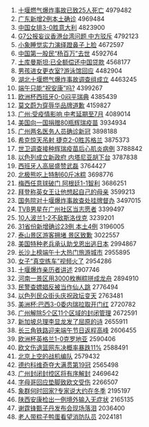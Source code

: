 1. [十堰燃气爆炸事故已致25人死亡](http://www.baidu.com/baidu?cl=3&tn=SE_baiduhomet8_jmjb7mjw&rsv_dl=fyb_top&fr=top1000&wd=%CA%AE%D1%DF%C8%BC%C6%F8%B1%AC%D5%A8%CA%C2%B9%CA%D2%D1%D6%C225%C8%CB%CB%C0%CD%F6) 4979482
1. [广东新增2例本土确诊](http://www.baidu.com/baidu?cl=3&tn=SE_baiduhomet8_jmjb7mjw&rsv_dl=fyb_top&fr=top1000&wd=%B9%E3%B6%AB%D0%C2%D4%F62%C0%FD%B1%BE%CD%C1%C8%B7%D5%EF) 4969484
1. [中国女排3-0胜意大利](http://www.baidu.com/baidu?cl=3&tn=SE_baiduhomet8_jmjb7mjw&rsv_dl=fyb_top&fr=top1000&wd=%D6%D0%B9%FA%C5%AE%C5%C53-0%CA%A4%D2%E2%B4%F3%C0%FB) 4823900
1. [G7公报妄议香港台湾问题 中方驳斥](http://www.baidu.com/baidu?cl=3&tn=SE_baiduhomet8_jmjb7mjw&rsv_dl=fyb_top&fr=top1000&wd=G7%B9%AB%B1%A8%CD%FD%D2%E9%CF%E3%B8%DB%CC%A8%CD%E5%CE%CA%CC%E2%20%D6%D0%B7%BD%B2%B5%B3%E2) 4792123
1. [小象睡觉实力演绎蹬鼻子上脸](http://www.baidu.com/baidu?cl=3&tn=SE_baiduhomet8_jmjb7mjw&rsv_dl=fyb_top&fr=top1000&wd=%D0%A1%CF%F3%CB%AF%BE%F5%CA%B5%C1%A6%D1%DD%D2%EF%B5%C5%B1%C7%D7%D3%C9%CF%C1%B3) 4672597
1. [中国第一股民“杨百万”去世](http://www.baidu.com/baidu?cl=3&tn=SE_baiduhomet8_jmjb7mjw&rsv_dl=fyb_top&fr=top1000&wd=%D6%D0%B9%FA%B5%DA%D2%BB%B9%C9%C3%F1%A1%B0%D1%EE%B0%D9%CD%F2%A1%B1%C8%A5%CA%C0) 4592764
1. [土库曼斯坦:已全额偿还中国贷款](http://www.baidu.com/baidu?cl=3&tn=SE_baiduhomet8_jmjb7mjw&rsv_dl=fyb_top&fr=top1000&wd=%CD%C1%BF%E2%C2%FC%CB%B9%CC%B9%3A%D2%D1%C8%AB%B6%EE%B3%A5%BB%B9%D6%D0%B9%FA%B4%FB%BF%EE) 4568177
1. [男孩进女更衣室?游泳馆回应](http://www.baidu.com/baidu?cl=3&tn=SE_baiduhomet8_jmjb7mjw&rsv_dl=fyb_top&fr=top1000&wd=%C4%D0%BA%A2%BD%F8%C5%AE%B8%FC%D2%C2%CA%D2%3F%D3%CE%D3%BE%B9%DD%BB%D8%D3%A6) 4482904
1. [湖北十堰燃气爆炸事故调查组成立](http://www.baidu.com/baidu?cl=3&tn=SE_baiduhomet8_jmjb7mjw&rsv_dl=fyb_top&fr=top1000&wd=%BA%FE%B1%B1%CA%AE%D1%DF%C8%BC%C6%F8%B1%AC%D5%A8%CA%C2%B9%CA%B5%F7%B2%E9%D7%E9%B3%C9%C1%A2) 4463245
1. [端午只能“祝安康”吗?](http://www.baidu.com/baidu?cl=3&tn=SE_baiduhomet8_jmjb7mjw&rsv_dl=fyb_top&fr=top1000&wd=%B6%CB%CE%E7%D6%BB%C4%DC%A1%B0%D7%A3%B0%B2%BF%B5%A1%B1%C2%F0%3F) 4399267
1. [欧洲杯西班牙0-0闷平瑞典](http://www.baidu.com/baidu?cl=3&tn=SE_baiduhomet8_jmjb7mjw&rsv_dl=fyb_top&fr=top1000&wd=%C5%B7%D6%DE%B1%AD%CE%F7%B0%E0%D1%C00-0%C3%C6%C6%BD%C8%F0%B5%E4) 4385439
1. [莫文蔚为穿辱华品牌道歉](http://www.baidu.com/baidu?cl=3&tn=SE_baiduhomet8_jmjb7mjw&rsv_dl=fyb_top&fr=top1000&wd=%C4%AA%CE%C4%CE%B5%CE%AA%B4%A9%C8%E8%BB%AA%C6%B7%C5%C6%B5%C0%C7%B8) 4159827
1. [广州:受疫情影响 中考延期至7月](http://www.baidu.com/baidu?cl=3&tn=SE_baiduhomet8_jmjb7mjw&rsv_dl=fyb_top&fr=top1000&wd=%B9%E3%D6%DD%3A%CA%DC%D2%DF%C7%E9%D3%B0%CF%EC%20%D6%D0%BF%BC%D1%D3%C6%DA%D6%C17%D4%C2) 4089014
1. [美国向一国捐赠80瓶辉瑞疫苗](http://www.baidu.com/baidu?cl=3&tn=SE_baiduhomet8_jmjb7mjw&rsv_dl=fyb_top&fr=top1000&wd=%C3%C0%B9%FA%CF%F2%D2%BB%B9%FA%BE%E8%D4%F980%C6%BF%BB%D4%C8%F0%D2%DF%C3%E7) 3934934
1. [广州两名医务人员确诊新冠](http://www.baidu.com/baidu?cl=3&tn=SE_baiduhomet8_jmjb7mjw&rsv_dl=fyb_top&fr=top1000&wd=%B9%E3%D6%DD%C1%BD%C3%FB%D2%BD%CE%F1%C8%CB%D4%B1%C8%B7%D5%EF%D0%C2%B9%DA) 3898188
1. [希克惊天吊射 捷克2-0胜苏格兰](http://www.baidu.com/baidu?cl=3&tn=SE_baiduhomet8_jmjb7mjw&rsv_dl=fyb_top&fr=top1000&wd=%CF%A3%BF%CB%BE%AA%CC%EC%B5%F5%C9%E4%20%BD%DD%BF%CB2-0%CA%A4%CB%D5%B8%F1%C0%BC) 3875373
1. [世卫调查接种辉瑞疫苗后心肌炎病例](http://www.baidu.com/baidu?cl=3&tn=SE_baiduhomet8_jmjb7mjw&rsv_dl=fyb_top&fr=top1000&wd=%CA%C0%CE%C0%B5%F7%B2%E9%BD%D3%D6%D6%BB%D4%C8%F0%D2%DF%C3%E7%BA%F3%D0%C4%BC%A1%D1%D7%B2%A1%C0%FD) 3788842
1. [以色列成立新政府 内塔尼亚胡下台](http://www.baidu.com/baidu?cl=3&tn=SE_baiduhomet8_jmjb7mjw&rsv_dl=fyb_top&fr=top1000&wd=%D2%D4%C9%AB%C1%D0%B3%C9%C1%A2%D0%C2%D5%FE%B8%AE%20%C4%DA%CB%FE%C4%E1%D1%C7%BA%FA%CF%C2%CC%A8) 3787838
1. [西班牙人高层盛赞武磊](http://www.baidu.com/baidu?cl=3&tn=SE_baiduhomet8_jmjb7mjw&rsv_dl=fyb_top&fr=top1000&wd=%CE%F7%B0%E0%D1%C0%C8%CB%B8%DF%B2%E3%CA%A2%D4%DE%CE%E4%C0%DA) 3764427
1. [北极熊吃上特制60斤冰粽](http://www.baidu.com/baidu?cl=3&tn=SE_baiduhomet8_jmjb7mjw&rsv_dl=fyb_top&fr=top1000&wd=%B1%B1%BC%AB%D0%DC%B3%D4%C9%CF%CC%D8%D6%C660%BD%EF%B1%F9%F4%D5) 3698776
1. [梅西任意球破门 阿根廷1-1智利](http://www.baidu.com/baidu?cl=3&tn=SE_baiduhomet8_jmjb7mjw&rsv_dl=fyb_top&fr=top1000&wd=%C3%B7%CE%F7%C8%CE%D2%E2%C7%F2%C6%C6%C3%C5%20%B0%A2%B8%F9%CD%A21-1%D6%C7%C0%FB) 3686251
1. [拜登称英女王让他想起自己的母亲](http://www.baidu.com/baidu?cl=3&tn=SE_baiduhomet8_jmjb7mjw&rsv_dl=fyb_top&fr=top1000&wd=%B0%DD%B5%C7%B3%C6%D3%A2%C5%AE%CD%F5%C8%C3%CB%FB%CF%EB%C6%F0%D7%D4%BC%BA%B5%C4%C4%B8%C7%D7) 3599213
1. [国务院对十堰爆炸事故查处挂牌督办](http://www.baidu.com/baidu?cl=3&tn=SE_baiduhomet8_jmjb7mjw&rsv_dl=fyb_top&fr=top1000&wd=%B9%FA%CE%F1%D4%BA%B6%D4%CA%AE%D1%DF%B1%AC%D5%A8%CA%C2%B9%CA%B2%E9%B4%A6%B9%D2%C5%C6%B6%BD%B0%EC) 3497015
1. [TVB男星在广州社区当志愿者](http://www.baidu.com/baidu?cl=3&tn=SE_baiduhomet8_jmjb7mjw&rsv_dl=fyb_top&fr=top1000&wd=TVB%C4%D0%D0%C7%D4%DA%B9%E3%D6%DD%C9%E7%C7%F8%B5%B1%D6%BE%D4%B8%D5%DF) 3399497
1. [10人波兰1-2不敌斯洛伐克](http://www.baidu.com/baidu?cl=3&tn=SE_baiduhomet8_jmjb7mjw&rsv_dl=fyb_top&fr=top1000&wd=10%C8%CB%B2%A8%C0%BC1-2%B2%BB%B5%D0%CB%B9%C2%E5%B7%A5%BF%CB) 3239201
1. [31省份新增确诊23例 本土4例](http://www.baidu.com/baidu?cl=3&tn=SE_baiduhomet8_jmjb7mjw&rsv_dl=fyb_top&fr=top1000&wd=31%CA%A1%B7%DD%D0%C2%D4%F6%C8%B7%D5%EF23%C0%FD%20%B1%BE%CD%C14%C0%FD) 3196005
1. [泰山景区游客拥堵 景区致歉](http://www.baidu.com/baidu?cl=3&tn=SE_baiduhomet8_jmjb7mjw&rsv_dl=fyb_top&fr=top1000&wd=%CC%A9%C9%BD%BE%B0%C7%F8%D3%CE%BF%CD%D3%B5%B6%C2%20%BE%B0%C7%F8%D6%C2%C7%B8) 3022557
1. [美国特种老兵承认助戈恩出逃日本](http://www.baidu.com/baidu?cl=3&tn=SE_baiduhomet8_jmjb7mjw&rsv_dl=fyb_top&fr=top1000&wd=%C3%C0%B9%FA%CC%D8%D6%D6%C0%CF%B1%F8%B3%D0%C8%CF%D6%FA%B8%EA%B6%F7%B3%F6%CC%D3%C8%D5%B1%BE) 2994867
1. [长沙上榜端午十大热门旅游城市](http://www.baidu.com/baidu?cl=3&tn=SE_baiduhomet8_jmjb7mjw&rsv_dl=fyb_top&fr=top1000&wd=%B3%A4%C9%B3%C9%CF%B0%F1%B6%CB%CE%E7%CA%AE%B4%F3%C8%C8%C3%C5%C2%C3%D3%CE%B3%C7%CA%D0) 2955895
1. [女子“真空练车”视频火了](http://www.baidu.com/baidu?cl=3&tn=SE_baiduhomet8_jmjb7mjw&rsv_dl=fyb_top&fr=top1000&wd=%C5%AE%D7%D3%A1%B0%D5%E6%BF%D5%C1%B7%B3%B5%A1%B1%CA%D3%C6%B5%BB%F0%C1%CB) 2954286
1. [十堰爆炸亲历者讲述](http://www.baidu.com/baidu?cl=3&tn=SE_baiduhomet8_jmjb7mjw&rsv_dl=fyb_top&fr=top1000&wd=%CA%AE%D1%DF%B1%AC%D5%A8%C7%D7%C0%FA%D5%DF%BD%B2%CA%F6) 2907746
1. [河南一景区用3000枚槲粽拼成龙舟](http://www.baidu.com/baidu?cl=3&tn=SE_baiduhomet8_jmjb7mjw&rsv_dl=fyb_top&fr=top1000&wd=%BA%D3%C4%CF%D2%BB%BE%B0%C7%F8%D3%C33000%C3%B6%E9%CE%F4%D5%C6%B4%B3%C9%C1%FA%D6%DB) 2894910
1. [民警查嫖娼反被当作仙人跳](http://www.baidu.com/baidu?cl=3&tn=SE_baiduhomet8_jmjb7mjw&rsv_dl=fyb_top&fr=top1000&wd=%C3%F1%BE%AF%B2%E9%E6%CE%E6%BD%B7%B4%B1%BB%B5%B1%D7%F7%CF%C9%C8%CB%CC%F8) 2776494
1. [以色列民众街头庆祝政坛变天](http://www.baidu.com/baidu?cl=3&tn=SE_baiduhomet8_jmjb7mjw&rsv_dl=fyb_top&fr=top1000&wd=%D2%D4%C9%AB%C1%D0%C3%F1%D6%DA%BD%D6%CD%B7%C7%EC%D7%A3%D5%FE%CC%B3%B1%E4%CC%EC) 2763481
1. [美洲杯:巴西3-0委内瑞拉取开门红](http://www.baidu.com/baidu?cl=3&tn=SE_baiduhomet8_jmjb7mjw&rsv_dl=fyb_top&fr=top1000&wd=%C3%C0%D6%DE%B1%AD%3A%B0%CD%CE%F73-0%CE%AF%C4%DA%C8%F0%C0%AD%C8%A1%BF%AA%C3%C5%BA%EC) 2720782
1. [广州解除5个区11个区域的封闭管理](http://www.baidu.com/baidu?cl=3&tn=SE_baiduhomet8_jmjb7mjw&rsv_dl=fyb_top&fr=top1000&wd=%B9%E3%D6%DD%BD%E2%B3%FD5%B8%F6%C7%F811%B8%F6%C7%F8%D3%F2%B5%C4%B7%E2%B1%D5%B9%DC%C0%ED) 2672591
1. [新加坡总理李显龙发了屈原的诗](http://www.baidu.com/baidu?cl=3&tn=SE_baiduhomet8_jmjb7mjw&rsv_dl=fyb_top&fr=top1000&wd=%D0%C2%BC%D3%C6%C2%D7%DC%C0%ED%C0%EE%CF%D4%C1%FA%B7%A2%C1%CB%C7%FC%D4%AD%B5%C4%CA%AB) 2655911
1. [长三角铁路迎来端午节日返程高峰](http://www.baidu.com/baidu?cl=3&tn=SE_baiduhomet8_jmjb7mjw&rsv_dl=fyb_top&fr=top1000&wd=%B3%A4%C8%FD%BD%C7%CC%FA%C2%B7%D3%AD%C0%B4%B6%CB%CE%E7%BD%DA%C8%D5%B7%B5%B3%CC%B8%DF%B7%E5) 2606455
1. [欧洲杯英格兰1-0克罗地亚](http://www.baidu.com/baidu?cl=3&tn=SE_baiduhomet8_jmjb7mjw&rsv_dl=fyb_top&fr=top1000&wd=%C5%B7%D6%DE%B1%AD%D3%A2%B8%F1%C0%BC1-0%BF%CB%C2%DE%B5%D8%D1%C7) 2590406
1. [欧文伤退篮网东决概率暴跌11%](http://www.baidu.com/baidu?cl=3&tn=SE_baiduhomet8_jmjb7mjw&rsv_dl=fyb_top&fr=top1000&wd=%C5%B7%CE%C4%C9%CB%CD%CB%C0%BA%CD%F8%B6%AB%BE%F6%B8%C5%C2%CA%B1%A9%B5%F811%25) 2588491
1. [北京上空的战机编队](http://www.baidu.com/baidu?cl=3&tn=SE_baiduhomet8_jmjb7mjw&rsv_dl=fyb_top&fr=top1000&wd=%B1%B1%BE%A9%C9%CF%BF%D5%B5%C4%D5%BD%BB%FA%B1%E0%B6%D3) 2579432
1. [德约科维奇夺大满贯第19冠](http://www.baidu.com/baidu?cl=3&tn=SE_baiduhomet8_jmjb7mjw&rsv_dl=fyb_top&fr=top1000&wd=%B5%C2%D4%BC%BF%C6%CE%AC%C6%E6%B6%E1%B4%F3%C2%FA%B9%E1%B5%DA19%B9%DA) 2565498
1. [广州封闭封控区将有序解封](http://www.baidu.com/baidu?cl=3&tn=SE_baiduhomet8_jmjb7mjw&rsv_dl=fyb_top&fr=top1000&wd=%B9%E3%D6%DD%B7%E2%B1%D5%B7%E2%BF%D8%C7%F8%BD%AB%D3%D0%D0%F2%BD%E2%B7%E2) 2469642
1. [字母哥回应垫脚致欧文受伤](http://www.baidu.com/baidu?cl=3&tn=SE_baiduhomet8_jmjb7mjw&rsv_dl=fyb_top&fr=top1000&wd=%D7%D6%C4%B8%B8%E7%BB%D8%D3%A6%B5%E6%BD%C5%D6%C2%C5%B7%CE%C4%CA%DC%C9%CB) 2266507
1. [象群何时回家?专家说大约在冬季](http://www.baidu.com/baidu?cl=3&tn=SE_baiduhomet8_jmjb7mjw&rsv_dl=fyb_top&fr=top1000&wd=%CF%F3%C8%BA%BA%CE%CA%B1%BB%D8%BC%D2%3F%D7%A8%BC%D2%CB%B5%B4%F3%D4%BC%D4%DA%B6%AC%BC%BE) 2195197
1. [陕西安康检出一例境外输入无症状](http://www.baidu.com/baidu?cl=3&tn=SE_baiduhomet8_jmjb7mjw&rsv_dl=fyb_top&fr=top1000&wd=%C9%C2%CE%F7%B0%B2%BF%B5%BC%EC%B3%F6%D2%BB%C0%FD%BE%B3%CD%E2%CA%E4%C8%EB%CE%DE%D6%A2%D7%B4) 2165135
1. [谢霆锋甄子丹发布会现场落泪](http://www.baidu.com/baidu?cl=3&tn=SE_baiduhomet8_jmjb7mjw&rsv_dl=fyb_top&fr=top1000&wd=%D0%BB%F6%AA%B7%E6%D5%E7%D7%D3%B5%A4%B7%A2%B2%BC%BB%E1%CF%D6%B3%A1%C2%E4%C0%E1) 2036400
1. [老人带粽子鸭蛋看望消防队员](http://www.baidu.com/baidu?cl=3&tn=SE_baiduhomet8_jmjb7mjw&rsv_dl=fyb_top&fr=top1000&wd=%C0%CF%C8%CB%B4%F8%F4%D5%D7%D3%D1%BC%B5%B0%BF%B4%CD%FB%CF%FB%B7%C0%B6%D3%D4%B1) 2024181